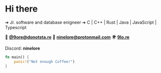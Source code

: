 # Hi there

➔ Jr. software and database enigneer
➔ C | C++ | Rust | Java | JavaScript | Typescript

🐘 **[@9ore@donotsta.re](https://donotsta.re/9lore)**
📧 **[ninelore@protonmail.com](mailto:ninelore@prptonmail.com)**
🌍 **[9lo.re](hhtps://9lo.re)**

Discord: **ninelore**

```rs
fn main() {
    panic!("Not enough Coffee!")
}
```
